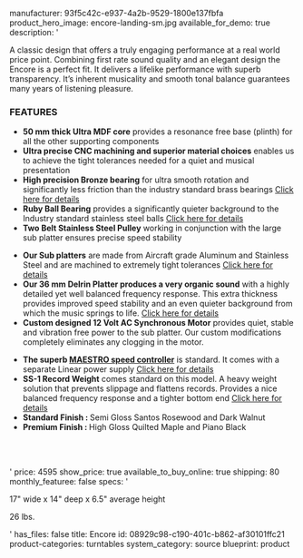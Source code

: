 manufacturer: 93f5c42c-e937-4a2b-9529-1800e137fbfa
product_hero_image: encore-landing-sm.jpg
available_for_demo: true
description: '<p>A classic design that offers a truly engaging performance at a real world price point. Combining first rate sound quality and an elegant design the Encore is a perfect fit. It delivers a lifelike performance with superb transparency. It’s inherent musicality and smooth tonal balance guarantees many years of listening pleasure.</p><h3>FEATURES</h3><ul><li><strong>50 mm thick Ultra MDF core</strong>&nbsp;provides a resonance free base (plinth) for all the other supporting components</li><li><strong>Ultra precise CNC machining and superior material choices</strong>&nbsp;enables us to achieve the tight tolerances needed for a quiet and musical presentation</li><li><strong>High precision Bronze bearing</strong>&nbsp;for ultra smooth rotation and significantly less friction than the industry standard brass bearings&nbsp;<a href="https://purefidelity.ca/features-encore-eclipse.html#bronze">Click here for details</a></li><li><strong>Ruby Ball Bearing</strong>&nbsp;provides a significantly quieter background to the Industry standard stainless steel balls&nbsp;<a href="https://purefidelity.ca/features-encore-eclipse.html#bronze">Click here for details</a></li><li><strong>Two Belt Stainless Steel Pulley</strong>&nbsp;working in conjunction with the large sub platter ensures precise speed stability</li></ul><ul><li><strong>Our Sub platters</strong>&nbsp;are made from Aircraft grade Aluminum and Stainless Steel and are machined to extremely tight tolerances&nbsp;<a href="https://purefidelity.ca/features-encore-eclipse.html#motor">Click here for details</a></li><li><strong>Our 36 mm Delrin Platter produces a very organic sound</strong>&nbsp;with a highly detailed yet well balanced frequency response. This extra thickness provides improved speed stability and an even quieter background from which the music springs to life.&nbsp;<a href="https://purefidelity.ca/features-encore-eclipse.html#delrin">Click here for details</a></li><li><strong>Custom designed 12 Volt AC Synchronous Motor</strong>&nbsp;provides quiet, stable and vibration free power to the sub platter. Our custom modifications completely eliminates any clogging in the motor.</li></ul><ul><li><strong>The superb&nbsp;<a href="https://purefidelity.ca/maestro-SC.html">MAESTRO speed controller</a></strong>&nbsp;is standard. It comes with a separate Linear power supply&nbsp;<a href="https://purefidelity.ca/maestro-SC.html">Click here for details</a></li><li><strong>SS-1 Record Weight</strong>&nbsp;comes standard on this model. A heavy weight solution that prevents slippage and flattens records. Provides a nice balanced frequency response and a tighter bottom end&nbsp;<a href="https://purefidelity.ca/features-encore-eclipse.html#ss1">Click here for details</a></li><li><strong>Standard Finish :&nbsp;</strong>Semi Gloss Santos Rosewood and Dark Walnut</li><li><strong>Premium Finish :&nbsp;</strong>High Gloss Quilted Maple and Piano Black</li></ul><p><br><br></p>'
price: 4595
show_price: true
available_to_buy_online: true
shipping: 80
monthly_featuree: false
specs: '<p>17" wide x 14" deep x 6.5" average height&nbsp;</p><p>26 lbs.&nbsp;&nbsp;</p>'
has_files: false
title: Encore
id: 08929c98-c190-401c-b862-af30101ffc21
product-categories: turntables
system_category: source
blueprint: product
